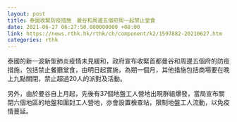 ```yaml
---
layout: post
title: 泰國收緊防疫措施　曼谷和周邊五個府周一起禁止堂食
date: 2021-06-27 06:27:50.000000000 +08:00
link: https://news.rthk.hk/rthk/ch/component/k2/1597882-20210627.htm
categories: rthk
---
```


泰國的新一波新型肺炎疫情未見緩和，政府宣布收緊首都曼谷和周邊五個府的防疫措施，包括禁止餐廳堂食，由明日起實施，為期一個月，其他措施包括商場要在晚上九點關閉，禁止超過20人的派對及活動。

另外，由於曼谷自上月起，先後有37個地盤工人營地出現群組爆發，當局宣布關閉六個地區的地盤和圍封工人營地，亦會設置檢查站，限制地盤工人流動，以免疫情蔓延。
